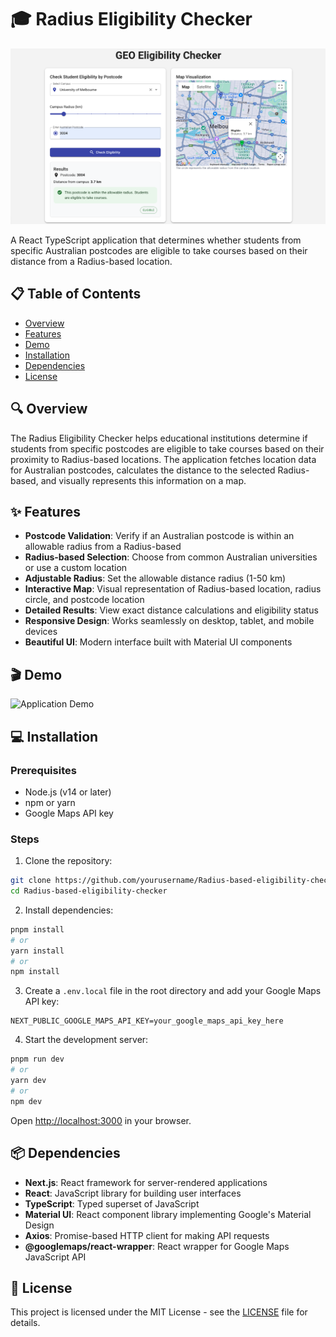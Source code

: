 # 🎓 Radius Eligibility Checker

![Radius Eligibility Checker](/screenshot.png)

A React TypeScript application that determines whether students from specific Australian postcodes are eligible to take courses based on their distance from a Radius-based location.

## 📋 Table of Contents

- [Overview](#overview)
- [Features](#features)
- [Demo](#demo)
- [Installation](#installation)
- [Dependencies](#dependencies)
- [License](#license)

## 🔍 Overview

The Radius Eligibility Checker helps educational institutions determine if students from specific postcodes are eligible to take courses based on their proximity to Radius-based locations. The application fetches location data for Australian postcodes, calculates the distance to the selected Radius-based, and visually represents this information on a map.

## ✨ Features

- **Postcode Validation**: Verify if an Australian postcode is within an allowable radius from a Radius-based
- **Radius-based Selection**: Choose from common Australian universities or use a custom location
- **Adjustable Radius**: Set the allowable distance radius (1-50 km)
- **Interactive Map**: Visual representation of Radius-based location, radius circle, and postcode location
- **Detailed Results**: View exact distance calculations and eligibility status
- **Responsive Design**: Works seamlessly on desktop, tablet, and mobile devices
- **Beautiful UI**: Modern interface built with Material UI components

## 🎬 Demo

![Application Demo](https://placeholder.svg?height=400&width=800)

## 💻 Installation

### Prerequisites

- Node.js (v14 or later)
- npm or yarn
- Google Maps API key

### Steps

1. Clone the repository:

```bash
git clone https://github.com/yourusername/Radius-based-eligibility-checker.git
cd Radius-based-eligibility-checker
```

2. Install dependencies:

```bash
pnpm install
# or
yarn install
# or
npm install
```

3. Create a `.env.local` file in the root directory and add your Google Maps API key:

```plaintext
NEXT_PUBLIC_GOOGLE_MAPS_API_KEY=your_google_maps_api_key_here
```

4. Start the development server:

```bash
pnpm run dev
# or
yarn dev
# or
npm dev
```

Open [http://localhost:3000](http://localhost:3000) in your browser.

## 📦 Dependencies

- **Next.js**: React framework for server-rendered applications
- **React**: JavaScript library for building user interfaces
- **TypeScript**: Typed superset of JavaScript
- **Material UI**: React component library implementing Google's Material Design
- **Axios**: Promise-based HTTP client for making API requests
- **@googlemaps/react-wrapper**: React wrapper for Google Maps JavaScript API

## 📄 License

This project is licensed under the MIT License - see the [LICENSE](LICENSE) file for details.
